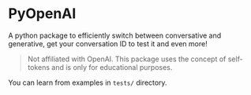 # PyOpenAI

A python package to efficiently switch between conversative and generative, get your conversation ID to test it and even more!

> Not affiliated with OpenAI. This package uses the concept of self-tokens and is only for educational purposes.

You can learn from examples in `tests/` directory.
